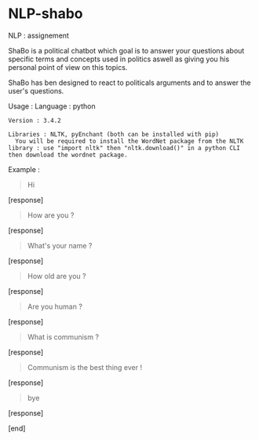 # NLP-shabo
NLP : assignement

ShaBo is a political chatbot which goal is to answer your questions about specific terms and concepts used in politics aswell as giving you his personal point of view on this topics.

ShaBo has ben designed to react to politicals arguments and to answer the user's questions.

Usage :
    Language : python
    
    Version : 3.4.2
    
    Libraries : NLTK, pyEnchant (both can be installed with pip)
      You will be required to install the WordNet package from the NLTK library : use "import nltk" then "nltk.download()" in a python CLI then download the wordnet package.

Example :
>Hi

[response]

>How are you ?

[response]

>What's your name ?

[response]

>How old are you ?

[response]

>Are you human ?

[response]

>What is communism ?

[response]

>Communism is the best thing ever !

[response]

>bye

[response]

[end]

